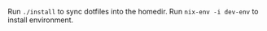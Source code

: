 Run `./install` to sync dotfiles into the homedir.
Run `nix-env -i dev-env` to install environment.

